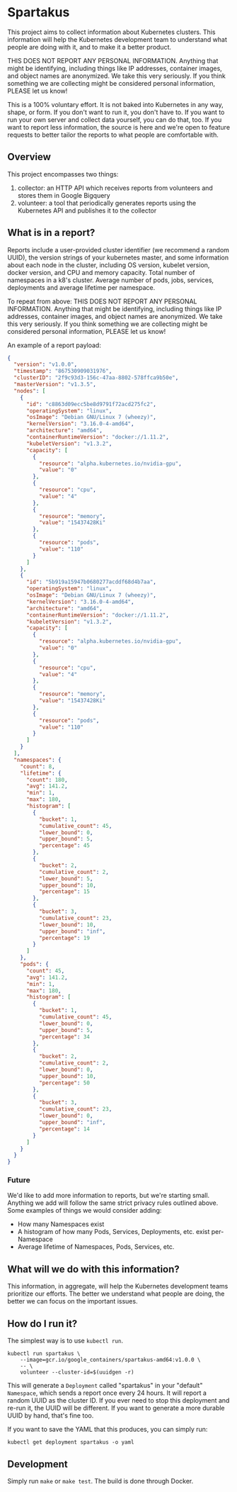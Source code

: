 # Spartakus

This project aims to collect information about Kubernetes clusters.  This
information will help the Kubernetes development team to understand what people
are doing with it, and to make it a better product.

THIS DOES NOT REPORT ANY PERSONAL INFORMATION.  Anything that might be
identifying, including things like IP addresses, container images, and object
names are anonymized.  We take this very seriously.  If you think something we
are collecting might be considered personal information, PLEASE let us know!

This is a 100% voluntary effort.  It is not baked into Kubernetes in any way,
shape, or form.  If you don't want to run it, you don't have to.  If you want
to run your own server and collect data yourself, you can do that, too.  If you
want to report less information, the source is here and we're open to feature
requests to better tailor the reports to what people are comfortable with.

## Overview

This project encompasses two things:

1. collector: an HTTP API which receives reports from volunteers and stores
   them in Google Bigquery
2. volunteer: a tool that periodically generates reports using the Kubernetes
   API and publishes it to the collector

## What is in a report?

Reports include a user-provided cluster identifier (we recommend a random
UUID), the version strings of your kubernetes master, and some information
about each node in the cluster, including OS version, kubelet version, docker
version, and CPU and memory capacity.  Total number of namespaces in a k8's 
cluster. Average number of pods, jobs, services, deployments and average 
lifetime per namespace. 

To repeat from above: THIS DOES NOT REPORT ANY PERSONAL INFORMATION.  Anything
that might be identifying, including things like IP addresses, container
images, and object names are anonymized.  We take this very seriously.  If you
think something we are collecting might be considered personal information,
PLEASE let us know!

An example of a report payload:

```json
{
  "version": "v1.0.0",
  "timestamp": "867530909031976",
  "clusterID": "2f9c93d3-156c-47aa-8802-578ffca9b50e",
  "masterVersion": "v1.3.5",
  "nodes": [
    {
      "id": "c8863d09ecc5be8d9791f72acd275fc2",
      "operatingSystem": "linux",
      "osImage": "Debian GNU/Linux 7 (wheezy)",
      "kernelVersion": "3.16.0-4-amd64",
      "architecture": "amd64",
      "containerRuntimeVersion": "docker://1.11.2",
      "kubeletVersion": "v1.3.2",
      "capacity": [
        {
          "resource": "alpha.kubernetes.io/nvidia-gpu",
          "value": "0"
        },
        {
          "resource": "cpu",
          "value": "4"
        },
        {
          "resource": "memory",
          "value": "15437428Ki"
        },
        {
          "resource": "pods",
          "value": "110"
        }
      ]
    },
    {
      "id": "5b919a15947b0680277acddf68d4b7aa",
      "operatingSystem": "linux",
      "osImage": "Debian GNU/Linux 7 (wheezy)",
      "kernelVersion": "3.16.0-4-amd64",
      "architecture": "amd64",
      "containerRuntimeVersion": "docker://1.11.2",
      "kubeletVersion": "v1.3.2",
      "capacity": [
        {
          "resource": "alpha.kubernetes.io/nvidia-gpu",
          "value": "0"
        },
        {
          "resource": "cpu",
          "value": "4"
        },
        {
          "resource": "memory",
          "value": "15437428Ki"
        },
        {
          "resource": "pods",
          "value": "110"
        }
      ]
    }
  ],
  "namespaces": {
    "count": 8,
    "lifetime": {
      "count": 180,
      "avg": 141.2,
      "min": 1,
      "max": 180,
      "histogram": [
        {
          "bucket": 1,
          "cumulative_count": 45,
          "lower_bound": 0,
          "upper_bound": 5,
          "percentage": 45
        },
        {
          "bucket": 2,
          "cumulative_count": 2,
          "lower_bound": 5,
          "upper_bound": 10,
          "percentage": 15
        },
        {
          "bucket": 3,
          "cumulative_count": 23,
          "lower_bound": 10,
          "upper_bound": "inf",
          "percentage": 19
        }
      ]
    },
    "pods": {
      "count": 45,
      "avg": 141.2,
      "min": 1,
      "max": 180,
      "histogram": [
        {
          "bucket": 1,
          "cumulative_count": 45,
          "lower_bound": 0,
          "upper_bound": 5,
          "percentage": 34
        },
        {
          "bucket": 2,
          "cumulative_count": 2,
          "lower_bound": 0,
          "upper_bound": 10,
          "percentage": 50
        },
        {
          "bucket": 3,
          "cumulative_count": 23,
          "lower_bound": 0,
          "upper_bound": "inf",
          "percentage": 14
        }
      ]
    }
  }
}
```

### Future

We'd like to add more information to reports, but we're starting small.
Anything we add will follow the same strict privacy rules outlined above.  Some
examples of things we would consider adding:
   * How many Namespaces exist
   * A histogram of how many Pods, Services, Deployments, etc. exist
     per-Namespace
   * Average lifetime of Namespaces, Pods, Services, etc.

## What will we do with this information?

This information, in aggregate, will help the Kubernetes development teams
prioritize our efforts.  The better we understand what people are doing, the
better we can focus on the important issues.

## How do I run it?

The simplest way is to use `kubectl run`.

```
kubectl run spartakus \
    --image=gcr.io/google_containers/spartakus-amd64:v1.0.0 \
    -- \
    volunteer --cluster-id=$(uuidgen -r)
```

This will generate a `Deployment` called "spartakus" in your "default"
`Namespace`, which sends a report once every 24 hours.  It will report a random
UUID as the cluster ID.  If you ever need to stop this deployment and re-run
it, the UUID will be different.  If you want to generate a more durable UUID by
hand, that's fine too.

If you want to save the YAML that this produces, you can simply run:

```
kubectl get deployment spartakus -o yaml
```

## Development

Simply run `make` or `make test`.  The build is done through Docker.
